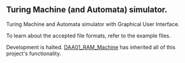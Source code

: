 ## Turing Machine (and Automata) simulator.

Turing Machine and Automata simulator with Graphical User Interface.

To learn about the accepted file formats, refer to the example files.

Development is halted. [DAA01_RAM_Machine](https://github.com/JoseHdez2/DAA01_RAM_Machine) has inherited all of this project's functionality.
